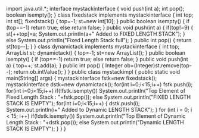 import java.util.*;
interface mystackinterface
{
void push(int a);
int pop();
boolean isempty();
}
class fixedstack implements mystackinterface
{
int top; int
st[];
fixedstack()
{
top=-1;
st=new int[10];
}
public boolean isempty()
{
if (top==-1)
return true;
else
return false;
}
public void push(int a)
{
if(top!=9)
{
st[++top]=a;
System.out.println(a+" Added to FIXED LENGTH STACK");
}
else
System.out.println("Fixed Length Stack full");
}
public int pop()
{
return st[top--];
}
}
class dynamictack implements mystackinterface
{
int top;
ArrayList st;
dynamictack()
{
top=-1;
st=new ArrayList();
}
public boolean isempty()
{
if (top==-1)
return true;
else
return false;
}
public void push(int a)
{
top++;
st.add(a);
}
public int pop()
{
Integer ob=(Integer)st.remove(top--);
return ob.intValue();
}
}
public class mystackimpl
{
public static void main(String[] args)
{
mystackinterface fstk=new fixedstack();
mystackinterface dstk=new dynamictack();
for(int i=0;i<15;i++)
fstk.push(i);
for(int i=0;i<15;i++)
if(!fstk.isempty())
System.out.println("Top Element of Fixed Length Stack : "+fstk.pop());
else
System.out.println("FIXED LENGTH STACK IS EMPTY");
for(int i=0;i<15;i++)
{
dstk.push(i);
System.out.println(i+" Added to Dynamic LENGTH STACK");
}
for (int i = 0; i < 15; i++)
if(!dstk.isempty())
System.out.println("Top Element of Dynamic Length Stack : "+dstk.pop());
else
System.out.println("Dynamic LENGTH STACK IS EMPTY");
}
}
}
